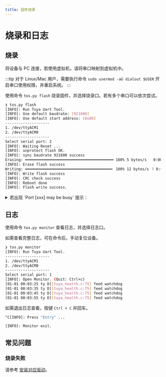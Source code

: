 ```yaml
---
title: 固件烧录
---
```


# 烧录和日志

## 烧录

将设备与 PC 连接，若使用虚拟机，请将串口映射到虚拟机中。

:::tip
对于 Linux/Mac 用户，需要执行命令 `sudo usermod -aG dialout $USER` 开启串口使用权限，并重启系统。
:::

使用命令 `tos.py flash` 烧录固件，并选择烧录口。若有多个串口可以依次尝试。

```bash
❯ tos.py flash
[INFO]: Run Tuya Uart Tool.
[INFO]: Use default baudrate: [921600]
[INFO]: Use default start address: [0x00]
--------------------
1. /dev/ttyACM1
2. /dev/ttyACM0
--------------------
Select serial port: 2
[INFO]: Waiting Reset ...
[INFO]: unprotect flash OK.
[INFO]: sync baudrate 921600 success
Erasing: ━━━━━━━━━━━━━━━━━━━━━━━━━━━━━━━━━━━━━━━━ 100% 5 bytes/s   0:00:07 / 0:00:00
[INFO]: Erase flash success
Writing: ━━━━━━━━━━━━━━━━━━━━━━━━━━━━━━━━━━━━━━━╸ 100% 12 bytes/s ⠸ 0:00:38 / 0:00:01
[INFO]: Write flash success
[INFO]: CRC check success
[INFO]: Reboot done
[INFO]: Flash write success.
```

<details>
<summary>若出现 `Port [xxx] may be busy` 提示：</summary>

可等待 1 分钟左右后再次尝试。对于不同的虚拟机和串口芯片，映射过程所需时间不同。
</details>


## 日志

使用命令 `tos.py monitor` 查看日志，并选择日志口。

如需查看完整日志，可在命令后，手动复位设备。

```bash
❯ tos.py monitor
[INFO]: Run Tuya Uart Tool.
--------------------
1. /dev/ttyACM1
2. /dev/ttyACM0
--------------------
Select serial port: 1
[INFO]: Open Monitor. (Quit: Ctrl+c)
[01-01 00:03:25 ty D][tuya_health.c:75] feed watchdog
[01-01 00:03:35 ty D][tuya_health.c:75] feed watchdog
[01-01 00:03:45 ty D][tuya_health.c:75] feed watchdog
[01-01 00:03:55 ty D][tuya_health.c:75] feed watchdog
```

如需退出日志查看，按键 `Ctrl + C` 并回车。

```bash
^C[INFO]: Press "Entry" ...

[INFO]: Monitor exit.
```
## 常见问题

### 烧录失败

请参考 [安装对应驱动](../advanced_use/tools-tyutool.md#烧录过程中总是在write时失败)。 
